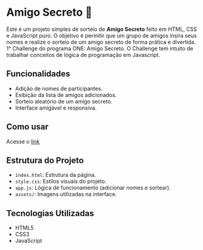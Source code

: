 # Amigo Secreto 🎁

Este é um projeto simples de sorteio de **Amigo Secreto** feito em HTML, CSS e JavaScript puro. O objetivo é permitir que um grupo de amigos insira seus nomes e realize o sorteio de um amigo secreto de forma prática e divertida. 1° Challenge do programa ONE: Amigo Secreto. O Challenge tem intuito de trabalhar conceitos de lógica de programação em Javascript.

## Funcionalidades

- Adição de nomes de participantes.
- Exibição da lista de amigos adicionados.
- Sorteio aleatório de um amigo secreto.
- Interface amigável e responsiva.

## Como usar

Acesse o [link](https://luisfelipegraciolli.github.io/ONEFriendsChallange/)

## Estrutura do Projeto

- `index.html`: Estrutura da página.
- `style.css`: Estilos visuais do projeto.
- `app.js`: Lógica de funcionamento (adicionar nomes e sortear).
- `assets/`: Imagens utilizadas na interface.

## Tecnologias Utilizadas

- HTML5
- CSS3
- JavaScript

